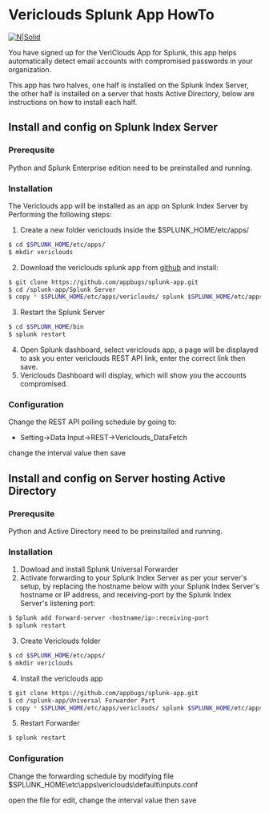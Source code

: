 # Vericlouds Splunk App HowTo 

[![N|Solid](https://vericlouds.com/wp-content/uploads/2016/04/logo.png)](https://vericlouds.com/)

You have signed up for the VeriClouds App for Splunk, this app helps automatically detect email accounts with compromised passwords in your organization. 

This app has two halves, one half is installed on the Splunk Index Server, the other half is installed on a server that hosts Active Directory, below are instructions on how to install each half.

## Install and config on Splunk Index Server 

### Prerequsite

Python and Splunk Enterprise edition need to be preinstalled and running.

### Installation
The Vericlouds app will be installed as an app on Splunk Index Server by
Performing the following steps:

1. Create a new folder vericlouds inside the  $SPLUNK_HOME/etc/apps/

```sh
$ cd $SPLUNK_HOME/etc/apps/
$ mkdir vericlouds
```

2. Download the vericlouds splunk app from [github](https://github.com/appbugs/splunk-app) and install:

```sh
$ git clone https://github.com/appbugs/splunk-app.git 
$ cd /splunk-app/Splunk Server
$ copy * $SPLUNK_HOME/etc/apps/vericlouds/ splunk $SPLUNK_HOME/etc/apps/
```

3. Restart the Splunk Server

```sh
$ cd $SPLUNK_HOME/bin
$ splunk restart
```

4. Open Splunk dashboard, select vericlouds app, a page will be displayed to ask you enter vericlouds REST API link, enter the correct link then save.
5. Vericlouds Dashboard will display, which will show you the accounts compromised.

### Configuration

Change the REST API polling schedule by going to:   
- Setting->Data Input->REST->Vericlouds_DataFetch

change the interval value then save

## Install and config on Server hosting Active Directory
### Prerequsite

Python and Active Directory need to be preinstalled and running.

### Installation

1. Dowload and install Splunk Universal Forwarder
2. Activate forwarding to your Splunk Index Server as per your server's setup, by replacing the hostname below with your Splunk Index Server's hostname or IP address, and receiving-port by the Splunk Index Server's listening port:

```sh
$ Splunk add forward-server <hostname/ip>:receiving-port
$ splunk restart
```

3. Create Vericlouds folder

```sh
$ cd $SPLUNK_HOME/etc/apps/
$ mkdir vericlouds
```

4. Install the vericlouds app

```sh
$ git clone https://github.com/appbugs/splunk-app.git 
$ cd /splunk-app/Universal Forwarder Part
$ copy * $SPLUNK_HOME/etc/apps/vericlouds/ splunk $SPLUNK_HOME/etc/apps/
```

5. Restart Forwarder

```sh
$ splunk restart
```

### Configuration

Change the forwarding schedule by modifying file $SPLUNK_HOME\etc\apps\vericlouds\default\inputs.conf

open the file for edit, change the interval value then save

